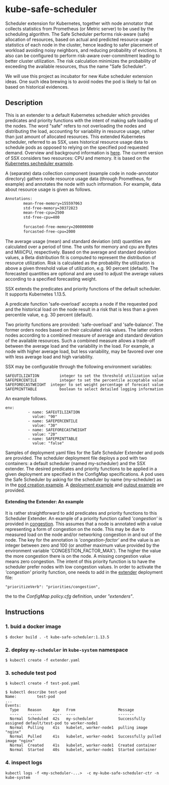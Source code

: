 # kube-safe-scheduler


Scheduler extension for Kubernetes, together with node annotator that collects statistics from Prometheus (or Metric server) to be used by the scheduling algorithm. The Safe Scheduler performs risk-aware (safe) allocation of resources, based on actual and predicted resource usage statistics of each node in the cluster, hence leading to safer placement of workload avoiding noisy neighbors, and reducing probability of evictions. It also can be configured to perform risk-aware over-commitment leading to better cluster utilization. The risk calculation minimizes the probability of exceeding the available resources, thus the name "Safe Scheduler".

We will use this project as incubator for new Kube scheduler extension ideas. One such idea brewing is to avoid nodes the pod is likely to fail on based on historical evidences.

## Description

This is an extender to a default Kubernetes scheduler which provides predicates and priority functions with the intent of making safe loading of the nodes. The word "safe" refers to not overloading the nodes and distributing the load, accounting for variability in resource usage, rather than just amount of allocated resources. This extended Kubernetes scheduler, referred to as SSX, uses historical resource usage data to schedule pods as opposed to relying on the specified pod requested demand. Overview and background information is [here](docs/usageResourceAlloc.pdf). The current version of SSX considers two resources: CPU and memory. It is based on the [Kubernetes secheduler example](https://github.com/everpeace/k8s-scheduler-extender-example).

A (separate) data collection component (example code in node-annotator directory) gathers node resource usage data  (through Prometheus, for example) and annotates the node with such information. For example, data about resource usage is given as follows.

```bash
Annotations:
		mean-free-memory=155597063
		std-free-memory=30372823
		mean-free-cpu=2500
		std-free-cpu=400
		
		forcasted-free-memory=200000000
		forcasted-free-cpu=2000
```

The average usage (mean) and standard deviation (std) quantities are calculated over a period of time. The units for memory and cpu are Bytes and MilliCPU, respectively. Based on the average and standard deviation values, a Beta distribution fit is computed to represent the distribution of resource utilization. Risk is calculated as the probability the utilization is above a given threshold value of utilization, e.g. 90 percent (default). The forecasted quantities are optional and are used to adjust the average values according to a specified forecasting weight.

SSX extends the predicates and priority functions of the default scheduler. It supports Kubernetes 1.13.5.

A predicate function 'safe-overload' accepts a node if the requested pod and the historical load on the node result in a risk that is less than a given percentile value, e.g. 30 percent (default). 

Two priority functions are provided: 'safe-overload' and 'safe-balance'. The former orders nodes based on their calculated risk values. The latter orders nodes according to a combined measure of average and standard deviation of the available resources. Such a combined measure allows a trade-off between the average load and the variability in the load. For example, a node with higher average load, but less variability, may be favored over one with less average load and high variability.

SSX may be configurable through the following environment variables: 

```
SAFEUTILIZATION			integer to set the threshold utilization value
SAFEPERCENTILE			integer to set the percentile acceptable value
SAFEFORECASTWEIGHT	integer to set weight percentage of forecast value
SAFEPRINTTABLE			boolean to select detailed logging information
```

An example follows.

```
env:
          - name: SAFEUTILIZATION
            value: "90"
          - name: SAFEPERCENTILE
            value: "30"
          - name: SAFEFORECASTWEIGHT
            value: "20"
          - name: SAFEPRINTTABLE
            value: "false"
```

Samples of deployment yaml files for the Safe Scheduler Extender and pods are provided. The scheduler deployment file deploys a pod with two containers: a default scheduler (named my-scheduler) and the SSX extender. The desired predicates and priority functions to be applied in a given deployment are specified in the ConfigMap specifications. A pod uses the Safe Scheduler by asking for the scheduler by name (my-scheduler) as in the [pod creation example](test-pod.yaml). A [deployment example](extender.yaml) and [output example](docs/example.pdf) are provided.

#### Extending the Extender: An example

It is rather straightforward to add predicates and priority functions to this Scheduler Extender. An example of a priority function called *'congestion'* is provided in [congestion](congestion.go). This assumes that a node is annotated with a value representing a form of congestion on the node. This may be due to measured load on the node and/or networking congestion in and out of the node. The key for the annotation is *'congestion-factor'* and the value is an integer between zero and 100 (or another maximum value provided by the environment variable 'CONGESTION_FACTOR_MAX'). The higher the value the more congestion there is on the node. A missing congestion value means zero congestion. The intent of this priority function is to have the scheduler prefer nodes with low congestion values. In order to activate the *'congestion'* priority function, one needs to add in the [extender](extender.yaml) deployment file:

`"prioritizeVerb": "priorities/congestion",`

 the  to the *ConfigMap policy.cfg* definition, under *"extenders"*.



## Instructions

### 1. buid a docker image

```
$ docker build . -t kube-safe-scheduler:1.13.5
```

### 2. deploy `my-scheduler` in `kube-system` namespace
```
$ kubectl create -f extender.yaml
```

### 3. schedule test pod
```
$ kubectl create -f test-pod.yaml

$ kubectl describe test-pod
Name:         test-pod
...
Events:
  Type    Reason     Age   From                   Message
  ----    ------     ----  ----                   -------
  Normal  Scheduled  42s   my-scheduler           Successfully assigned default/test-pod to worker-node1
  Normal  Pulling    41s   kubelet, worker-node1  pulling image "nginx"
  Normal  Pulled     41s   kubelet, worker-node1  Successfully pulled image "nginx"
  Normal  Created    41s   kubelet, worker-node1  Created container
  Normal  Started    40s   kubelet, worker-node1  Started container
```


### 4. inspect logs

```
kubectl logs -f <my-scheduler-...>  -c my-kube-safe-scheduler-ctr -n kube-system
```


